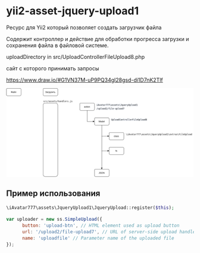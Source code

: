 # yii2-asset-jquery-upload1

Ресурс для Yii2 который позволяет создать загрузчик файла

Содержит контроллер и действие для обработки прогресса загрузки и сохранения файла в файловой системе.

uploadDirectory in src/UploadControllerFileUpload8.php

сайт с которого принимать запросы

https://www.draw.io/#G1VN37M-uP9PQ34gl28gsd-di1D7nK2Tlf

![](image/model.png)

## Пример использования

```php
\iAvatar777\assets\JqueryUpload1\JqueryUpload::register($this);
```

```js
var uploader = new ss.SimpleUpload({
      button: 'upload-btn', // HTML element used as upload button
      url: '/upload2/file-upload7', // URL of server-side upload handler
      name: 'uploadfile' // Parameter name of the uploaded file
});
```